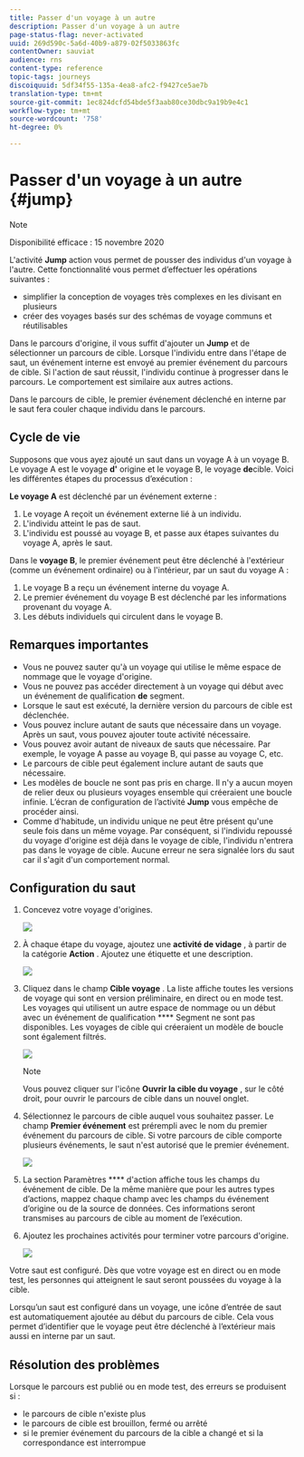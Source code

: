 ```yaml
---
title: Passer d'un voyage à un autre
description: Passer d'un voyage à un autre
page-status-flag: never-activated
uuid: 269d590c-5a6d-40b9-a879-02f5033863fc
contentOwner: sauviat
audience: rns
content-type: reference
topic-tags: journeys
discoiquuid: 5df34f55-135a-4ea8-afc2-f9427ce5ae7b
translation-type: tm+mt
source-git-commit: 1ec824dcfd54bde5f3aab80ce30dbc9a19b9e4c1
workflow-type: tm+mt
source-wordcount: '758'
ht-degree: 0%

---
```



# Passer d&#39;un voyage à un autre {#jump}

>[!NOTE]
>
>Disponibilité efficace : 15 novembre 2020

L&#39;activité **Jump** action vous permet de pousser des individus d&#39;un voyage à l&#39;autre. Cette fonctionnalité vous permet d’effectuer les opérations suivantes :

* simplifier la conception de voyages très complexes en les divisant en plusieurs
* créer des voyages basés sur des schémas de voyage communs et réutilisables

Dans le parcours d&#39;origine, il vous suffit d&#39;ajouter un **Jump** et de sélectionner un parcours de cible. Lorsque l&#39;individu entre dans l&#39;étape de saut, un événement interne est envoyé au premier événement du parcours de cible. Si l&#39;action de saut réussit, l&#39;individu continue à progresser dans le parcours. Le comportement est similaire aux autres actions.

Dans le parcours de cible, le premier événement déclenché en interne par le saut fera couler chaque individu dans le parcours.

## Cycle de vie

Supposons que vous ayez ajouté un saut dans un voyage A à un voyage B. Le voyage A est le voyage **d&#39;** origine et le voyage B, le voyage **de**cible.
Voici les différentes étapes du processus d’exécution :

**Le voyage A** est déclenché par un événement externe :

1. Le voyage A reçoit un événement externe lié à un individu.
1. L&#39;individu atteint le pas de saut.
1. L&#39;individu est poussé au voyage B, et passe aux étapes suivantes du voyage A, après le saut.

Dans le **voyage B**, le premier événement peut être déclenché à l&#39;extérieur (comme un événement ordinaire) ou à l&#39;intérieur, par un saut du voyage A :

1. Le voyage B a reçu un événement interne du voyage A.
1. Le premier événement du voyage B est déclenché par les informations provenant du voyage A.
1. Les débuts individuels qui circulent dans le voyage B.

## Remarques importantes              

* Vous ne pouvez sauter qu&#39;à un voyage qui utilise le même espace de nommage que le voyage d&#39;origine.
* Vous ne pouvez pas accéder directement à un voyage qui début avec un événement de qualification **de** segment.
* Lorsque le saut est exécuté, la dernière version du parcours de cible est déclenchée.
* Vous pouvez inclure autant de sauts que nécessaire dans un voyage. Après un saut, vous pouvez ajouter toute activité nécessaire.
* Vous pouvez avoir autant de niveaux de sauts que nécessaire. Par exemple, le voyage A passe au voyage B, qui passe au voyage C, etc.
* Le parcours de cible peut également inclure autant de sauts que nécessaire.
* Les modèles de boucle ne sont pas pris en charge. Il n&#39;y a aucun moyen de relier deux ou plusieurs voyages ensemble qui créeraient une boucle infinie. L’écran de configuration de l’activité **Jump** vous empêche de procéder ainsi.
* Comme d&#39;habitude, un individu unique ne peut être présent qu&#39;une seule fois dans un même voyage. Par conséquent, si l&#39;individu repoussé du voyage d&#39;origine est déjà dans le voyage de cible, l&#39;individu n&#39;entrera pas dans le voyage de cible. Aucune erreur ne sera signalée lors du saut car il s&#39;agit d&#39;un comportement normal.

## Configuration du saut

1. Concevez votre voyage d&#39;origines.

   ![](../assets/jump1.png)

1. À chaque étape du voyage, ajoutez une **activité de vidage** , à partir de la catégorie **Action** . Ajoutez une étiquette et une description.

   ![](../assets/jump2.png)

1. Cliquez dans le champ **Cible voyage** .
La liste affiche toutes les versions de voyage qui sont en version préliminaire, en direct ou en mode test. Les voyages qui utilisent un autre espace de nommage ou un début avec un événement de qualification **** Segment ne sont pas disponibles. Les voyages de cible qui créeraient un modèle de boucle sont également filtrés.

   ![](../assets/jump3.png)

   >[!NOTE]
   >
   >Vous pouvez cliquer sur l&#39;icône **Ouvrir la cible du voyage** , sur le côté droit, pour ouvrir le parcours de cible dans un nouvel onglet.

1. Sélectionnez le parcours de cible auquel vous souhaitez passer.
Le champ **Premier événement** est prérempli avec le nom du premier événement du parcours de cible. Si votre parcours de cible comporte plusieurs événements, le saut n&#39;est autorisé que le premier événement.

   ![](../assets/jump4.png)

1. La section Paramètres **** d&#39;action affiche tous les champs du événement de cible. De la même manière que pour les autres types d’actions, mappez chaque champ avec les champs du événement d’origine ou de la source de données. Ces informations seront transmises au parcours de cible au moment de l’exécution.
1. Ajoutez les prochaines activités pour terminer votre parcours d&#39;origine.

   ![](../assets/jump5.png)

Votre saut est configuré. Dès que votre voyage est en direct ou en mode test, les personnes qui atteignent le saut seront poussées du voyage à la cible.

Lorsqu’un saut est configuré dans un voyage, une icône d’entrée de saut est automatiquement ajoutée au début du parcours de cible. Cela vous permet d’identifier que le voyage peut être déclenché à l’extérieur mais aussi en interne par un saut.

## Résolution des problèmes

Lorsque le parcours est publié ou en mode test, des erreurs se produisent si :
* le parcours de cible n&#39;existe plus
* le parcours de cible est brouillon, fermé ou arrêté
* si le premier événement du parcours de la cible a changé et si la correspondance est interrompue
